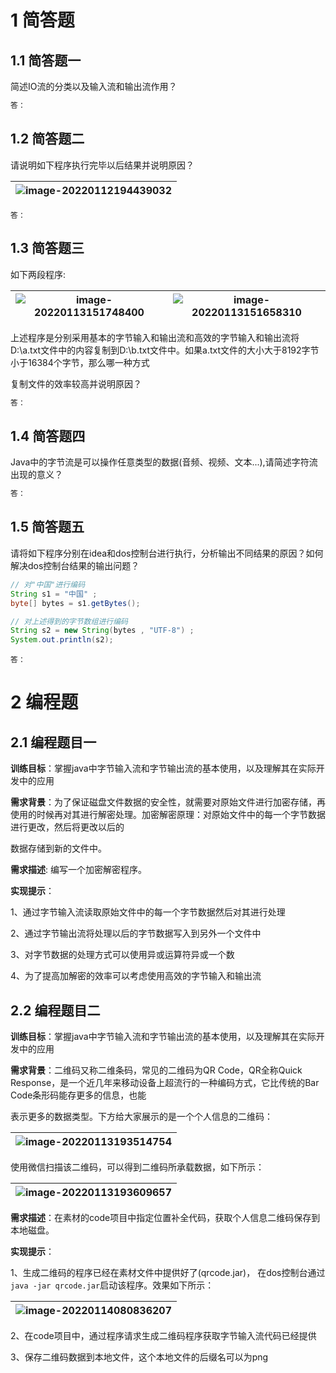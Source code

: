# 1 简答题

## 1.1 简答题一

简述IO流的分类以及输入流和输出流作用？

```java
答：
```

## 1.2 简答题二

请说明如下程序执行完毕以后结果并说明原因？

| ![image-20220112194439032](images/image-20220112194439032.png) |
| ------------------------------------------------------------ |

```
答：
```

## 1.3 简答题三

如下两段程序:

| ![image-20220113151748400](images/image-20220113151748400.png) | ![image-20220113151658310](images/image-20220113151658310.png) |
| ------------------------------------------------------------ | ------------------------------------------------------------ |

上述程序是分别采用基本的字节输入和输出流和高效的字节输入和输出流将D:\\a.txt文件中的内容复制到D:\\b.txt文件中。如果a.txt文件的大小大于8192字节小于16384个字节，那么哪一种方式

复制文件的效率较高并说明原因？

```java
答：
```

## 1.4 简答题四

Java中的字节流是可以操作任意类型的数据(音频、视频、文本...),请简述字符流出现的意义？

```java
答：
```

## 1.5 简答题五

请将如下程序分别在idea和dos控制台进行执行，分析输出不同结果的原因？如何解决dos控制台结果的输出问题？

```java
// 对"中国"进行编码
String s1 = "中国" ;
byte[] bytes = s1.getBytes();

// 对上述得到的字节数组进行编码
String s2 = new String(bytes , "UTF-8") ;
System.out.println(s2);
```

```shell
答：
```



# 2 编程题

## 2.1 编程题目一

**训练目标**：掌握java中字节输入流和字节输出流的基本使用，以及理解其在实际开发中的应用

**需求背景**：为了保证磁盘文件数据的安全性，就需要对原始文件进行加密存储，再使用的时候再对其进行解密处理。加密解密原理：对原始文件中的每一个字节数据进行更改，然后将更改以后的

数据存储到新的文件中。

**需求描述**: 编写一个加密解密程序。

**实现提示**：

1、通过字节输入流读取原始文件中的每一个字节数据然后对其进行处理

2、通过字节输出流将处理以后的字节数据写入到另外一个文件中

3、对字节数据的处理方式可以使用异或运算符异或一个数

4、为了提高加解密的效率可以考虑使用高效的字节输入和输出流



## 2.2 编程题目二

**训练目标**：掌握java中字节输入流和字节输出流的基本使用，以及理解其在实际开发中的应用

**需求背景**：二维码又称二维条码，常见的二维码为QR Code，QR全称Quick Response，是一个近几年来移动设备上超流行的一种编码方式，它比传统的Bar Code条形码能存更多的信息，也能

表示更多的数据类型。下方给大家展示的是一个个人信息的二维码：

| ![image-20220113193514754](images/image-20220113193514754.png) |
| ------------------------------------------------------------ |

使用微信扫描该二维码，可以得到二维码所承载数据，如下所示：

| ![image-20220113193609657](images/image-20220113193609657.png) |
| ------------------------------------------------------------ |

**需求描述**：在素材的code项目中指定位置补全代码，获取个人信息二维码保存到本地磁盘。

**实现提示**：

1、生成二维码的程序已经在素材文件中提供好了(qrcode.jar)， 在dos控制台通过`java -jar qrcode.jar`启动该程序。效果如下所示：

| ![image-20220114080836207](images/image-20220114080836207.png) |
| ------------------------------------------------------------ |

2、在code项目中，通过程序请求生成二维码程序获取字节输入流代码已经提供

3、保存二维码数据到本地文件，这个本地文件的后缀名可以为png





































